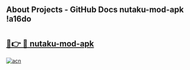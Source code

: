 ## About Projects - GitHub Docs nutaku-mod-apk !a16do

# <h2><a href="https://andorid.site?title=nutaku-mod-apk&ref=14PRO">🔗👉 🔴 nutaku-mod-apk</a></h2>

[![acn](https://github.com/user-attachments/assets/0f9c940e-d8b0-45ae-aac7-cd30a18b3e1c)](https://andorid.site?title=nutaku-mod-apk&ref=14PRO)

